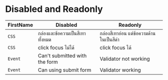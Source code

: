 # Disabled and Readonly

| FirstName | Disabled                        | Readonly                                |
| --------- | ------------------------------- | --------------------------------------- |
| `CSS`     | กล่องและข้อความเป็นสีเทาทั้งหมด | กล่องสีเทาอ่อน แต่ข้อความด้านในเป็นสีดำ |
| `CSS`     | click focus ไม่ได้              | click focus ได้                         |
| `Event`   | Can't submitted with the form   | Validator not working                   |
| `Event`   | Can using submit form           | Validator working                       |

